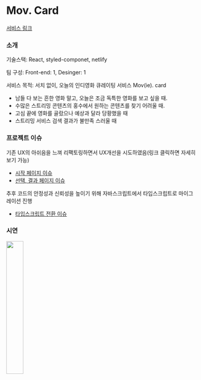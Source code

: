 # Mov. Card
[서비스 링크](https://serene-heliotrope-9a8a7f.netlify.app/)

### 소개
기술스택: React, styled-componet, netlify

팀 구성: Front-end: 1, Desinger: 1

서비스 목적: 서치 없이, 오늘의 인디영화 큐레이팅 서비스 Mov(ie). card
- 남들 다 보는 흔한 영화 말고, 오늘은 조금 독특한 영화를 보고 싶을 때.
- 수많은 스트리밍 콘텐츠의 홍수에서 원하는 콘텐츠를 찾기 어려울 때.
- 고심 끝에 영화를 골랐으나 예상과 달라 당황했을 때
- 스트리밍 서비스 검색 결과가 불만족 스러울 때

### 프로젝트 이슈
기존 UX의 아쉬음을 느껴 리팩토링하면서 UX개선을 시도하였음(링크 클릭하면 자세히 보기 가능)
- [시작 페이지 이슈](https://github.com/ptq124/MovCard/issues/2)
- [선택, 결과 페이지 이슈](https://github.com/ptq124/MovCard/issues/5)

추후 코드의 안정성과 신뢰성을 높이기 위해 자바스크립트에서 타입스크립트로 마이그레이션 진행
- [타입스크립트 전환 이슈](https://github.com/ptq124/MovCard/issues/7) 
### 시연
<img src="https://github.com/ptq124/MovCard/assets/64758823/662fe611-a0a1-4047-b7ef-861a1902af96" width="30%" height="30%">



